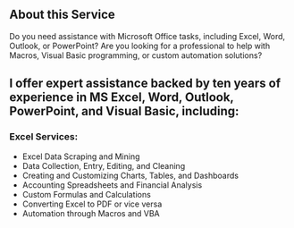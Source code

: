 ## About this Service
Do you need assistance with Microsoft Office tasks, including Excel, Word, Outlook, or PowerPoint? Are you looking for a professional to help with Macros, Visual Basic programming, or custom automation solutions?

## I offer expert assistance backed by ten years of experience in MS Excel, Word, Outlook, PowerPoint, and Visual Basic, including:
### Excel Services:
- Excel Data Scraping and Mining
- Data Collection, Entry, Editing, and Cleaning
- Creating and Customizing Charts, Tables, and Dashboards
- Accounting Spreadsheets and Financial Analysis
- Custom Formulas and Calculations
- Converting Excel to PDF or vice versa
- Automation through Macros and VBA

